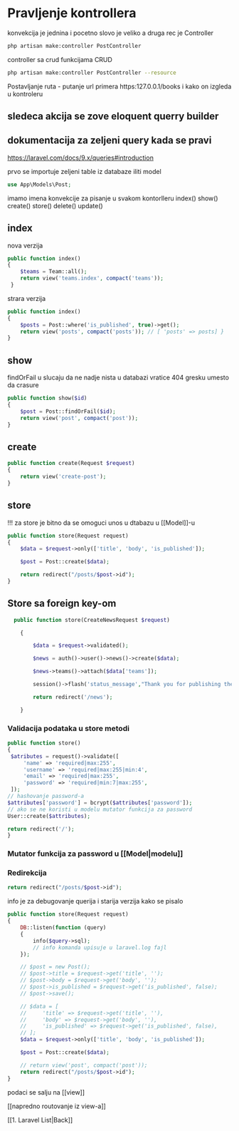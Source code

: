 # Pravljenje kontrollera
konvekcija je jednina i pocetno slovo je veliko a druga rec je Controller
```bash
php artisan make:controller PostController
```

controller sa crud funkcijama CRUD
```bash
php artisan make:controller PostController --resource
```

Postavljanje ruta - putanje url   primera  https:127.0.0.1/books i kako on izgleda u kontroleru

## sledeca akcija se zove  eloquent querry builder
## dokumentacija za zeljeni query  kada se pravi
https://laravel.com/docs/9.x/queries#introduction

prvo se importuje zeljeni table iz databaze iliti model 
```php 
use App\Models\Post;
```

imamo imena konvekcije za pisanje u svakom kontorlleru   index() show() create() store() delete() update()

## index
nova verzija
```php
public function index()
{
	$teams = Team::all();
	return view('teams.index', compact('teams'));
 }
```

strara verzija
```php
public function index()
{
	$posts = Post::where('is_published', true)->get();
	return view('posts', compact('posts')); // [ 'posts' => posts] }
}
```


## show 
findOrFail  u slucaju da ne nadje nista u databazi vratice 404 gresku umesto da crasure

```php
public function show($id)
{
	$post = Post::findOrFail($id);
	return view('post', compact('post'));
}

```

## create
```php
public function create(Request $request)
{
	return view('create-post');
}
```

## store
!!! za store je bitno da se omoguci unos u dtabazu u [[Model]]-u

```php
public function store(Request request)
{
    $data = $request->only(['title', 'body', 'is_published']);

    $post = Post::create($data);

    return redirect("/posts/$post->id");
}
```

## Store sa foreign key-om
```php 
  public function store(CreateNewsRequest $request)

    {

        $data = $request->validated();

        $news = auth()->user()->news()->create($data);

        $news->teams()->attach($data['teams']);

        session()->flash('status_message',"Thank you for publishing the article on www.nba.com");

        return redirect('/news');

    }
```

### Validacija podataka  u store metodi
```php
public function store()
{
 $atributes = request()->validate([
	 'name' => 'required|max:255',
	 'username' => 'required|max:255|min:4',
	 'email' => 'required|max:255',
	 'password' => 'required|min:7|max:255',
 ]);
// hashovanje password-a
$attributes['password'] = bcrypt($attributes['password']);
// ako se ne koristi u modelu mutator funkcija za password
User::create($attributes);

return redirect('/');
}
```
### Mutator funkcija za password u [[Model|modelu]]

### Redirekcija  
```php
return redirect("/posts/$post->id");
```

info je za debugovanje querija i starija verzija kako se pisalo
```php
public function store(Request request)
{
	DB::listen(function (query)
	{
		info($query->sql);
		// info komanda upisuje u laravel.log fajl
	});

    // $post = new Post();
    // $post->title = $request->get('title', '');
    // $post->body = $request->get('body', '');
    // $post->is_published = $request->get('is_published', false);
    // $post->save();

    // $data = [
    //     'title' => $request->get('title', ''),
    //     'body' => $request->get('body', ''),
    //     'is_published' => $request->get('is_published', false),
    // ];
    $data = $request->only(['title', 'body', 'is_published']);

    $post = Post::create($data);

    // return view('post', compact('post'));
    return redirect("/posts/$post->id");
}
```

podaci se salju na [[view]] 

[[napredno routovanje  iz  view-a]]

[[1. Laravel List|Back]]
